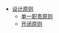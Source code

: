 * [设计原则](principle/readme.md)
  * [单一职责原则](principle/single-responsibility.md)  
  * [开闭原则](principle/open-closed.md)  



